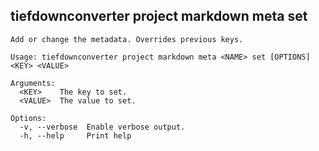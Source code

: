 ## tiefdownconverter project markdown meta set

```
Add or change the metadata. Overrides previous keys.

Usage: tiefdownconverter project markdown meta <NAME> set [OPTIONS] <KEY> <VALUE>

Arguments:
  <KEY>    The key to set.
  <VALUE>  The value to set.

Options:
  -v, --verbose  Enable verbose output.
  -h, --help     Print help
```

